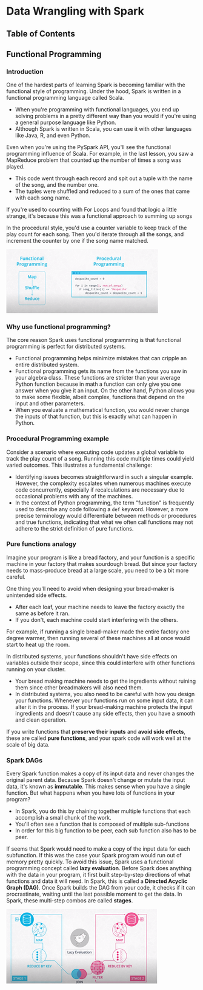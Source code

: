 # Data Wrangling with Spark

## Table of Contents

## Functional Programming

### Introduction

One of the hardest parts of learning Spark is becoming familiar with the functional style of programming. Under the 
hood, Spark is written in a functional programming language called Scala.
- When you're programming with functional languages, you end up solving problems in a pretty different way than you would 
if you're using a general purpose language like Python.
- Although Spark is written in Scala, you can use it with other languages like Java, R, and even Python. 

Even when you're using the PySpark API, you'll see the functional programming influence of Scala. For example, in 
the last lesson, you saw a MapReduce problem that counted up the number of times a song was played.
- This code went through each record and spit out a tuple with the name of the song, and the number one.
- The tuples were shuffled and reduced to a sum of the ones that came with each song name.

If you're used to counting with For Loops and found that logic a little strange, it's because this was a functional 
approach to summing up songs

In the procedural style, you'd use a counter variable to keep track of the play count for each song. Then you'd iterate 
through all the songs, and increment the counter by one if the song name matched.

<img src="./0-images/chap2/procedural-functional.png" alt="procedural-functional.png" width=400 />

### Why use functional programming?

The core reason Spark uses functional programming is that functional programming is perfect for distributed systems.
- Functional programming helps minimize mistakes that can cripple an entire distributed system.
- Functional programming gets its name from the functions you saw in your algebra class. These functions are stricter 
than your average Python function because in math a function can only give you one answer when you give it an input. 
On the other hand, Python allows you to make some flexible, albeit complex, functions that depend on the input and 
other parameters.
- When you evaluate a mathematical function, you would never change the inputs of that function, but this is exactly 
what can happen in Python.

### Procedural Programming example
Consider a scenario where executing code updates a global variable to track the play count of a song. Running this code multiple times could yield varied outcomes. This illustrates a fundamental challenge:
- Identifying issues becomes straightforward in such a singular example. However, the complexity escalates when numerous 
machines execute code concurrently, especially if recalculations are necessary due to occasional problems with any of 
the machines.
- In the context of Python programming, the term "function" is frequently used to describe any code following a `def` 
keyword. However, a more precise terminology would differentiate between methods or procedures and true functions, 
indicating that what we often call functions may not adhere to the strict definition of pure functions.

### Pure functions analogy
Imagine your program is like a bread factory, and your function is a specific machine in your factory that makes 
sourdough bread. But since your factory needs to mass-produce bread at a large scale, you need to be a bit more careful.

One thing you'll need to avoid when designing your bread-maker is unintended side effects.
- After each loaf, your machine needs to leave the factory exactly the same as before it ran.
- If you don't, each machine could start interfering with the others.

For example, if running a single bread-maker made the entire factory one degree warmer, then running several of these 
machines all at once would start to heat up the room.

In distributed systems, your functions shouldn't have side effects on variables outside their scope, since this could 
interfere with other functions running on your cluster.
- Your bread making machine needs to get the ingredients without ruining them since other breadmakers will also need them.
- In distributed systems, you also need to be careful with how you design your functions. Whenever your functions run 
on some input data, it can alter it in the process. If your bread-making machine protects the input ingredients and 
doesn't cause any side effects, then you have a smooth and clean operation.

If you write functions that **preserve their inputs** and **avoid side effects**, these are called **pure functions**, 
and your spark code will work well at the scale of big data.

### Spark DAGs
Every Spark function makes a copy of its input data and never changes the original parent data. Because Spark doesn't 
change or mutate the input data, it's known as **immutable**. This makes sense when you have a single function. But what 
happens when you have lots of functions in your program?
- In Spark, you do this by chaining together multiple functions that each accomplish a small chunk of the work.
- You'll often see a function that is composed of multiple sub-functions
- In order for this big function to be peer, each sub function also has to be peer.

If seems that Spark would need to make a copy of the input data for each subfunction. If this was the case your Spark 
program would run out of memory pretty quickly. To avoid this issue, Spark uses a functional programming concept 
called **lazy evaluation**. Before Spark does anything with the data in your program, it first built step-by-step 
directions of what functions and data it will need. In Spark, this is called a **Directed Acyclic Graph (DAG)**. 
Once Spark builds the DAG from your code, it checks if it can procrastinate, waiting until the last possible moment to 
get the data. In Spark, these multi-step combos are called **stages**.

<img src="./0-images/chap2/spark_dag.png" alt="spark_dag.png" width=400 />

